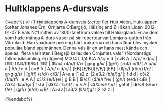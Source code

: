 # Hultklappens A-dursvals

{%abc%}
X:1
T:Hultkläppens A-dursvals
S:efter Per Hult Alcén, Hultkläppen
S:efter Johanes Örn, Örnjante
O:Bergsjö, Hälsingland
Z:Håkan Lidén, 2012-01-07
R:Vals
N:"I mitten av 1800-talet kom valsen till Hälsingland. En av dem som hade många A-durs valser på sin repertoar var Lomjans-gutten från Värmland. Han vandrade omkring här i trakterna och hans låtar blev mycket populära bland spelmännen. Denna vals är en av hans mest kända och spelas i flera varianter. I Bergsjö kallas den Örnjantes vals." (Nordanstigs folkmusiksamling, ej utgiven)
M:3/4
L:1/4
K:A
 A/c/ e d | c>B A | A/c/ e d/c/ | [EB] [E/B/][E/B/] [EB] | (B/c/) (d/e/) f/e/ |
g>g g/a/ | (g/f/) (e/d/) c/B/ | A a/a/ a | A/c/ e d | c>B A | A/c/ e d/c/ |
[EB] [E/B/][E/B/] [EB] | (B/c/) (d/e/) f/e/ | g>g g/a/ | (g/f/) (e/d/) c/B/ | 
A>a a |1 a2 z :|2 a3/2 (b/a/)g/ |: f d d | d3/2 (f/a/)f/ | e A A | 
c3/2 (e/f/)e/ | g B B | (B/c/) (d/e/) f/e/ | (g/f/) (e/d/) c/B/ | A3/2 (b/a/)g/ |
f d d | d3/2 (f/a/)f/ | e A A | c3/2 (e/f/)e/ | g B B | 
(B/c/) (d/e/) f/e/ | (g/f/) (e/d/) c/B/ | A>a a|1 a3/2 (b/a/)g/ :|2 a2 z |]

{%endabc%}

